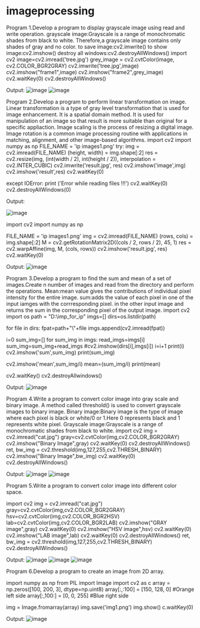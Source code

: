 # imageprocessing
Program 1.Develop a program to display grayscale image using read and write operation.
grayscale image:Grayscale is a range of monochromatic shades from black to white.
Therefore,a grayscale image contains only shades of gray and no color.
to save image:cv2.imwrite()
to show image:cv2.imshow()
destroy all windows:cv2.destroyAllWindows()
import cv2
image=cv2.imread('tree.jpg')
grey_image = cv2.cvtColor(image, cv2.COLOR_BGR2GRAY) 
cv2.imwrite('tree.jpg',image)
cv2.imshow("frame1",image)
cv2.imshow("frame2",grey_image)
cv2.waitKey(0)
cv2.destroyAllWindows()

Output:
![image](https://user-images.githubusercontent.com/72430475/104425483-949ee100-5535-11eb-8f7f-0b15e6080524.png)
![image](https://user-images.githubusercontent.com/72430475/104425732-dfb8f400-5535-11eb-9779-f648d9a0b838.png)

Program 2.Develop a program to perform linear transformation on image.
Linear transformation is a type of gray level transformation that is used for image enhancement.
It is a spatial domain method.
It is used for manipulation of an image so that result is more suitable than original for a specific appliaction.
Image scaling is the process of resizing a digital image.
Image rotation is a common image processing routine with applications in matching, alignment, and other image-based algorithms.
import cv2
import numpy as np
FILE_NAME = 'ip images1.png'
try: 
    img = cv2.imread(FILE_NAME) 
   (height, width) = img.shape[:2] 
    res = cv2.resize(img, (int(width / 2), int(height / 2)), interpolation = cv2.INTER_CUBIC) 
    cv2.imwrite('result.jpg', res) 
    cv2.imshow('image',img)
    cv2.imshow('result',res)
    cv2.waitKey(0)
  
except IOError: 
    print ('Error while reading files !!!')
    cv2.waitKey(0)
    cv2.destroyAllWindows(0)

Output:

![image](https://user-images.githubusercontent.com/72430475/104427156-c6b14280-5537-11eb-80be-3fff0cdd5c75.png)

import cv2 
import numpy as np 
  
FILE_NAME = 'ip images1.png'
img = cv2.imread(FILE_NAME) 
(rows, cols) = img.shape[:2] 
M = cv2.getRotationMatrix2D((cols / 2, rows / 2), 45, 1) 
res = cv2.warpAffine(img, M, (cols, rows)) 
cv2.imshow('result.jpg', res) 
cv2.waitKey(0)

Output:
![image](https://user-images.githubusercontent.com/72430475/104427420-1132bf00-5538-11eb-8ad5-253431eb0782.png)

Program 3.Develop a program to find the sum and mean of a set of images.Create n number of images and read from the directory and perform the operations.
Mean:mean value gives the contributions of individual pixel intensity for the entire image.
sum:adds the value of each pixel in one of the input iamges with the corrresponding pixel.
in the other input image and returns the sum in the corresponding pixel of the output image.
import cv2
import os
path = "D:\imp_for_ip"
imgs=[]
dirs=os.listdir(path)

for file in dirs:
    fpat=path+"\\"+file
    imgs.append(cv2.imread(fpat))
    
i=0
sum_img=[]
for sum_img in imgs:
    read_imgs=imgs[i]
    sum_img=sum_img+read_imgs
    #cv2.imshow(dirs[i],imgs[i])
    i=i+1
print(i)
cv2.imshow('sum',sum_img)
print(sum_img)

cv2.imshow('mean',sum_img/i)
mean=(sum_img/i)
print(mean)

cv2.waitKey()
cv2.destroyAllwindows()

Output:
![image](https://user-images.githubusercontent.com/72430475/104433318-d2ecce00-553e-11eb-8231-abcc2eade4fc.png)


Program 4.Write a program to convert color image into gray scale and binary image.
A method called threshold() is used to convert grayscale images to binary image.
Binary image:Binary image is the type of image where each pixel is black or white/0 or 1.Here 0 represents black and 1 represents white pixel.
Grayscale image:Grayscale is a range of monochromatic shades from black to white.
import cv2
img = cv2.imread("cat.jpg")
gray=cv2.cvtColor(img,cv2.COLOR_BGR2GRAY)
cv2.imshow("Binary Image",gray)
cv2.waitKey(0)
cv2.destroyAllWindows()
ret, bw_img = cv2.threshold(img,127,255,cv2.THRESH_BINARY)
cv2.imshow("Binary Image",bw_img)
cv2.waitKey(0)
cv2.destroyAllWindows()

Output:
![image](https://user-images.githubusercontent.com/72430475/104431592-e9922580-553c-11eb-8070-9e6160d0ace0.png)
![image](https://user-images.githubusercontent.com/72430475/104431731-15ada680-553d-11eb-983e-7cc8f27ae326.png)

Program 5.Write a program to convert color image into different color space.

import cv2
img = cv2.imread("cat.jpg")
gray=cv2.cvtColor(img,cv2.COLOR_BGR2GRAY)
hsv=cv2.cvtColor(img,cv2.COLOR_BGR2HSV)
lab=cv2.cvtColor(img,cv2.COLOR_BGR2LAB)
cv2.imshow("GRAY image",gray)
cv2.waitKey(0)
cv2.imshow("HSV image",hsv)
cv2.waitKey(0)
cv2.imshow("LAB image",lab)
cv2.waitKey(0)
cv2.destroyAllWindows()
ret, bw_img = cv2.threshold(img,127,255,cv2.THRESH_BINARY)
cv2.destroyAllWindows()

Output:
![image](https://user-images.githubusercontent.com/72430475/104431990-64f3d700-553d-11eb-9021-67eba2e74158.png)
![image](https://user-images.githubusercontent.com/72430475/104432199-9f5d7400-553d-11eb-9ee5-5f39bbc59ba9.png)
![image](https://user-images.githubusercontent.com/72430475/104432346-c9169b00-553d-11eb-845c-3b2f0fe0ceca.png)

Program 6.Develop a program to create an image from 2D array.

import numpy as np
from PIL import Image
import cv2 as c 
array = np.zeros([100, 200, 3], dtype=np.uint8)
array[:,:100] = [150, 128, 0] #Orange left side
array[:,100:] = [0, 0, 255]   #Blue right side

img = Image.fromarray(array)
img.save('img1.png')
img.show()
c.waitKey(0)

Output:
![image](https://user-images.githubusercontent.com/72430475/104432656-1430ae00-553e-11eb-8c2d-be454cafefcf.png)


